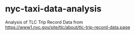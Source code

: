 # nyc-taxi-data-analysis
Analysis of TLC Trip Record Data from https://www1.nyc.gov/site/tlc/about/tlc-trip-record-data.page
